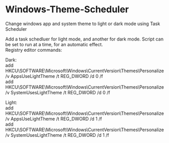 # Windows-Theme-Scheduler
Change windows app and system theme to light or dark mode using Task Scheduler

Add a task schedluer for light mode, and another for dark mode. Script can be set to run at a time, for an automatic effect. <br />
Registry editor commands:<br />

Dark:<br />
add HKCU\SOFTWARE\Microsoft\Windows\CurrentVersion\Themes\Personalize /v AppsUseLightTheme /t REG_DWORD /d 0 /f<br />
add HKCU\SOFTWARE\Microsoft\Windows\CurrentVersion\Themes\Personalize /v SystemUsesLightTheme /t REG_DWORD /d 0 /f<br />

Light:<br />
add HKCU\SOFTWARE\Microsoft\Windows\CurrentVersion\Themes\Personalize /v AppsUseLightTheme /t REG_DWORD /d 1 /f<br />
add HKCU\SOFTWARE\Microsoft\Windows\CurrentVersion\Themes\Personalize /v SystemUsesLightTheme /t REG_DWORD /d 1 /f<br />
